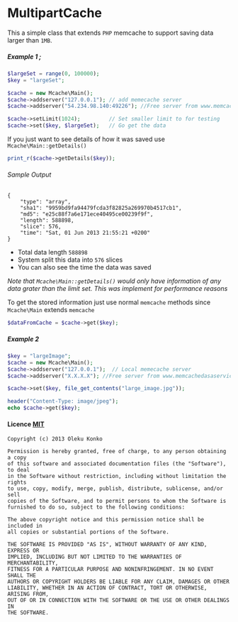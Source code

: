 MultipartCache
==============

This a simple class that extends `PHP` memcache to support saving data larger than `1MB`. 


##### Example 1 ;
```PHP
$largeSet = range(0, 100000);
$key = "largeSet";

$cache = new Mcache\Main();
$cache->addserver("127.0.0.1"); // add memecache server
$cache->addserver("54.234.98.140:49226"); //Free server from www.memcachedasaservice.com

$cache->setLimit(1024); 		// Set smaller limit to for testing
$cache->set($key, $largeSet);	// Go get the data

```
If you just want to see details of how it was saved use `Mcache\Main::getDetails()`

```PHP
print_r($cache->getDetails($key));
```

###### Sample Output 

	{
	    "type": "array",
	    "sha1": "9959bd9fa94479fcda3f82825a269970b4517cb1",
	    "md5": "e25c88f7a6e171ece40495ce00239f9f",
	    "length": 588898,
	    "slice": 576,
	    "time": "Sat, 01 Jun 2013 21:55:21 +0200"
	}
	

- Total data length `588898`
- System split this data into `576` slices
- You can also see the time the data was saved

*Note that `Mcache\Main::getDetails()` would only have information of any data grater than the limit set. This was implement for performance reasons*
	
	
To get the stored information just use normal `memcache` methods since `Mcache\Main` extends `memcache`

```PHP
$dataFromCache = $cache->get($key);
```

##### Example 2

```PHP
$key = "largeImage";
$cache = new Mcache\Main();
$cache->addserver("127.0.0.1");  // Local memecache server
$cache->addserver("X.X.X.X"); //Free server from www.memcachedasaservice.com

$cache->set($key, file_get_contents("large_image.jpg"));

header("Content-Type: image/jpeg");
echo $cache->get($key);
```


#### Licence [MIT](http://opensource.org/licenses/MIT)

	Copyright (c) 2013 Oleku Konko
	
	Permission is hereby granted, free of charge, to any person obtaining a copy
	of this software and associated documentation files (the "Software"), to deal
	in the Software without restriction, including without limitation the rights
	to use, copy, modify, merge, publish, distribute, sublicense, and/or sell
	copies of the Software, and to permit persons to whom the Software is
	furnished to do so, subject to the following conditions:
	
	The above copyright notice and this permission notice shall be included in
	all copies or substantial portions of the Software.
	
	THE SOFTWARE IS PROVIDED "AS IS", WITHOUT WARRANTY OF ANY KIND, EXPRESS OR
	IMPLIED, INCLUDING BUT NOT LIMITED TO THE WARRANTIES OF MERCHANTABILITY,
	FITNESS FOR A PARTICULAR PURPOSE AND NONINFRINGEMENT. IN NO EVENT SHALL THE
	AUTHORS OR COPYRIGHT HOLDERS BE LIABLE FOR ANY CLAIM, DAMAGES OR OTHER
	LIABILITY, WHETHER IN AN ACTION OF CONTRACT, TORT OR OTHERWISE, ARISING FROM,
	OUT OF OR IN CONNECTION WITH THE SOFTWARE OR THE USE OR OTHER DEALINGS IN
	THE SOFTWARE.
	 


 
 